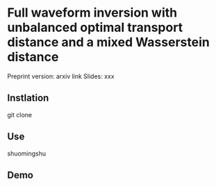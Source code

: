 # Full waveform inversion with unbalanced optimal transport distance and a mixed Wasserstein distance

Preprint version: arxiv link
Slides: xxx

## Instlation 
git clone

## Use
shuomingshu

## Demo
